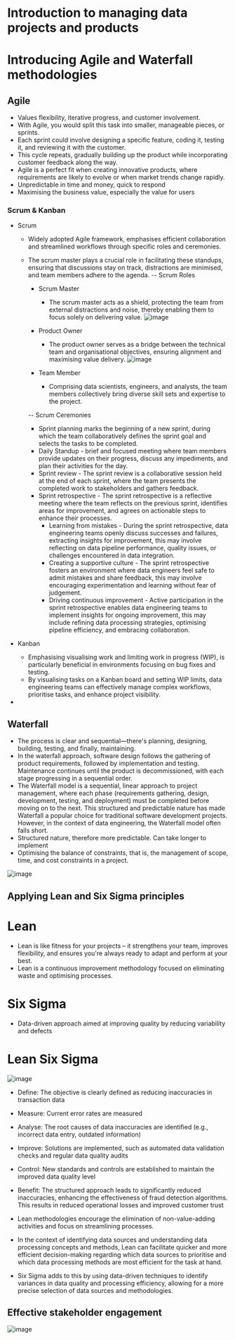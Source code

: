 # Introduction to managing data projects and products

# Introducing Agile and Waterfall methodologies
## Agile

  - Values flexibility, iterative progress, and customer involvement.
  - With Agile, you would split this task into smaller, manageable pieces, or sprints. 
  - Each sprint could involve designing a specific feature, coding it, testing it, and reviewing it with the customer. 
  - This cycle repeats, gradually building up the product while incorporating customer feedback along the way. 
  - Agile is a perfect fit when creating innovative products, where requirements are likely to evolve or when market trends change rapidly.
  - Unpredictable in time and money, quick to respond
  - Maximising the business value, especially the value for users

### Scrum & Kanban
  - Scrum
    - Widely adopted Agile framework, emphasises efficient collaboration and streamlined workflows through specific roles and ceremonies.
    - The scrum master plays a crucial role in facilitating these standups, ensuring that discussions stay on track, distractions are minimised, and team members adhere to the agenda.
     -- Scrum Roles
      - Scrum Master
        - The scrum master acts as a shield, protecting the team from external distractions and noise, thereby enabling them to focus solely on delivering value.
      ![image](https://github.com/user-attachments/assets/90c5a735-11b6-4635-9091-abd7ca690ff1)

      - Product Owner
        - The product owner serves as a bridge between the technical team and organisational objectives, ensuring alignment and maximising value delivery.
        ![image](https://github.com/user-attachments/assets/a0b863a7-49a7-4a07-9573-2e5f112e6714)

      - Team Member
        - Comprising data scientists, engineers, and analysts, the team members collectively bring diverse skill sets and expertise to the project.

      -- Scrum Ceremonies
         - Sprint planning marks the beginning of a new sprint, during which the team collaboratively defines the sprint goal and selects the tasks to be completed.
         - Daily Standup - brief and focused meeting where team members provide updates on their progress, discuss any impediments, and plan their activities for the day.
         - Sprint review - The sprint review is a collaborative session held at the end of each sprint, where the team presents the completed work to stakeholders and gathers feedback.
         - Sprint retrospective - The sprint retrospective is a reflective meeting where the team reflects on the previous sprint, identifies areas for improvement, and agrees on actionable steps to enhance their processes.
           - Learning from mistakes - During the sprint retrospective, data engineering teams openly discuss successes and failures, extracting insights for improvement, this may involve reflecting on data pipeline performance, quality issues, or challenges encountered in data integration.
           - Creating a supportive culture - The sprint retrospective fosters an environment where data engineers feel safe to admit mistakes and share feedback, this may involve encouraging experimentation and learning without fear of judgement.
           - Driving continuous improvement - Active participation in the sprint retrospective enables data engineering teams to implement insights for ongoing improvement, this may include refining data processing strategies, optimising pipeline efficiency, and embracing collaboration.     

  - Kanban
    - Emphasising visualising work and limiting work in progress (WIP), is particularly beneficial in environments focusing on bug fixes and testing.
    - By visualising tasks on a Kanban board and setting WIP limits, data engineering teams can effectively manage complex workflows, prioritise tasks, and enhance project visibility. 
   
  - 
## Waterfall

  - The process is clear and sequential—there's planning, designing, building, testing, and finally, maintaining.
  - In the waterfall approach, software design follows the gathering of product requirements, followed by implementation and testing. Maintenance continues until the product is decommissioned, with each stage progressing in a sequential order.
  - The Waterfall model is a sequential, linear approach to project management, where each phase (requirements gathering, design, development, testing, and deployment) must be completed before moving on to the next. This structured and predictable nature has made Waterfall a popular choice for traditional software development projects. However, in the context of data engineering, the Waterfall model often falls short.
  - Structured nature, therefore more predictable. Can take longer to implement
  - Optimising the balance of constraints, that is, the management of scope, time, and cost constraints in a project.

 ![image](https://github.com/user-attachments/assets/671bb184-b4a4-4e95-9828-ad2049f6cf09)


 ## Applying Lean and Six Sigma principles
  # Lean
   - Lean is like fitness for your projects – it strengthens your team, improves flexibility, and ensures you're always ready to adapt and perform at your best.
   - Lean is a continuous improvement methodology focused on eliminating waste and optimising processes.
   


  # Six Sigma
   - Data-driven approach aimed at improving quality by reducing variability and defects

  # Lean Six Sigma
  ![image](https://github.com/user-attachments/assets/2328652a-a6b8-43c3-b69d-39cc957ff3ad)
  
   - Define: The objective is clearly defined as reducing inaccuracies in transaction data
   - Measure: Current error rates are measured
   - Analyse: The root causes of data inaccuracies are identified (e.g., incorrect data entry, outdated information)
   - Improve: Solutions are implemented, such as automated data validation checks and regular data quality audits
   - Control: New standards and controls are established to maintain the improved data quality level
   - Benefit: The structured approach leads to significantly reduced inaccuracies, enhancing the effectiveness of fraud detection algorithms. This results in reduced operational losses and improved customer trust

  
   - Lean methodologies encourage the elimination of non-value-adding activities and focus on streamlining processes. 
   - In the context of identifying data sources and understanding data processing concepts and methods, Lean can facilitate quicker and more efficient decision-making regarding which data sources to prioritise and which data processing methods are most efficient for the task at hand. 
   - Six Sigma adds to this by using data-driven techniques to identify variances in data quality and processing efficiency, allowing for a more precise selection of data sources and methodologies.
## Effective stakeholder engagement

![image](https://github.com/user-attachments/assets/efc9771e-fa2a-48a3-8aec-3a82ad5e60a9)

 

